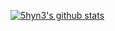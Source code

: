 [![5hyn3's github stats](https://github-readme-stats.vercel.app/api?username=5hyn3)](https://github.com/anuraghazra/github-readme-stats)
